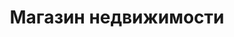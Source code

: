 --- 
title: "Магазин недвижимости" 
site: "www.dom-shop.com.ua" 
town: "Ялта" 
tel: ["+7 978 870-09-31, +38 095 521-17-49"] 
address: "Россия, Республика Крым, г. Ялта, Набережная, ул. Ленина, 17" 
mail: "info@dom-shop.com.ua" 
--- 